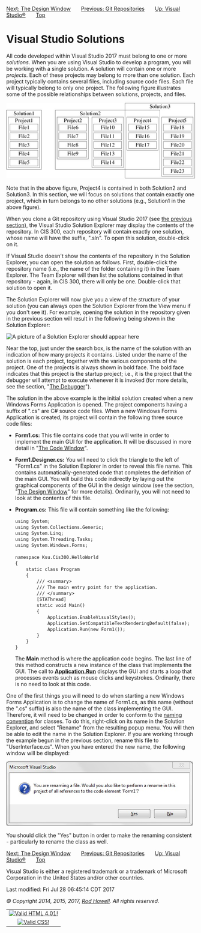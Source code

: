 <div class="NAVBAR">

[Next: The Design
Window](/~rhowell/DataStructures/redirect/design-window)      
[Previous: Git
Repositories](/~rhowell/DataStructures/redirect/version-control)      
[Up: Visual Studio®](/~rhowell/DataStructures/redirect/visual-studio)
      [Top](/~rhowell/DataStructures/)

</div>

# Visual Studio Solutions

All code developed within Visual Studio 2017 must belong to one or more
*solutions*. When you are using Visual Studio to develop a program, you
will be working with a single solution. A solution will contain one or
more *projects*. Each of these projects may belong to more than one
solution. Each project typically contains several files, including
source code files. Each file will typically belong to only one project.
The following figure illustrates some of the possible relationships
between solutions, projects, and files.

![Relationships between solutions, projects, and files](solutions.jpg)

Note that in the above figure, Project4 is contained in both Solution2
and Solution3. In this section, we will focus on solutions that contain
exactly one project, which in turn belongs to no other solutions (e.g.,
Solution1 in the above figure).

When you clone a Git repository using Visual Studio 2017 (see [the
previous section](/~rhowell/DataStructures/redirect/version-control)),
the Visual Studio Solution Explorer may display the contents of the
repository. In CIS 300, each repository will contain exactly one
solution, whose name will have the suffix, ".sln". To open this
solution, double-click on it.

If Visual Studio doesn't show the contents of the repository in the
Solution Explorer, you can open the solution as follows. First,
double-click the repository name (i.e., the name of the folder
containing it) in the Team Explorer. The Team Explorer will then list
the solutions contained in that repository - again, in CIS 300, there
will only be one. Double-click that solution to open it.

The Solution Explorer will now give you a view of the structure of your
solution (you can always open the Solution Explorer from the View menu
if you don't see it). For example, opening the solution in the
repository given in the previous section will result in the following
being shown in the Solution Explorer:

![A picture of a Solution Explorer should appear
here](solution-explorer.jpg)

Near the top, just under the search box, is the name of the solution
with an indication of how many projects it contains. Listed under the
name of the solution is each project, together with the various
components of the project. One of the projects is always shown in bold
face. The bold face indicates that this project is the startup project;
i.e., it is the project that the debugger will attempt to execute
whenever it is invoked (for more details, see the section, "[The
Debugger](/~rhowell/DataStructures/redirect/debugger)").

The solution in the above example is the initial solution created when a
new Windows Forms Application is opened. The project components having a
suffix of ".cs" are C\# source code files. When a new Windows Forms
Application is created, its project will contain the following three
source code files:

  - **Form1.cs:** This file contains code that you will write in order
    to implement the main GUI for the application. It will be discussed
    in more detail in "[The Code
    Window](/~rhowell/DataStructures/redirect/code-window)".

  - **Form1.Designer.cs:** You will need to click the triangle to the
    left of "Form1.cs" in the Solution Explorer in order to reveal this
    file name. This contains automatically-generated code that completes
    the definition of the main GUI. You will build this code indirectly
    by laying out the graphical components of the GUI in the design
    window (see the section, "[The Design
    Window](/~rhowell/DataStructures/redirect/design-window)" for more
    details). Ordinarily, you will not need to look at the contents of
    this file.

  - **Program.cs:** This file will contain something like the following:
    
        using System;
        using System.Collections.Generic;
        using System.Linq;
        using System.Threading.Tasks;
        using System.Windows.Forms;
        
        namespace Ksu.Cis300.HelloWorld
        {
            static class Program
            {
                /// <summary>
                /// The main entry point for the application.
                /// </summary>
                [STAThread]
                static void Main()
                {
                    Application.EnableVisualStyles();
                    Application.SetCompatibleTextRenderingDefault(false);
                    Application.Run(new Form1());
                }
            }
        }
    
    The **Main** method is where the application code begins. The last
    line of this method constructs a new instance of the class that
    implements the GUI. The call to
    [**Application.Run**](http://msdn.microsoft.com/en-us/library/ms157902\(v=vs.110\).aspx)
    displays the GUI and starts a loop that processes events such as
    mouse clicks and keystrokes. Ordinarily, there is no need to look at
    this code.

One of the first things you will need to do when starting a new Windows
Forms Application is to change the name of Form1.cs, as this name
(without the ".cs" suffix) is also the name of the class implementing
the GUI. Therefore, it will need to be changed in order to conform to
the [naming convention](/~rhowell/DataStructures/redirect/naming) for
classes. To do this, right-click on its name in the Solution Explorer,
and select "Rename" from the resulting popup menu. You will then be able
to edit the name in the Solution Explorer. If you are working through
the example begun in the previous section, rename this file to
"UserInterface.cs". When you have entered the new name, the following
window will be displayed:

![A picture of a window should appear here.](rename-prompt.jpg)

You should click the "Yes" button in order to make the renaming
consistent - particularly to rename the class as well.

<div class="NAVBAR">

[Next: The Design
Window](/~rhowell/DataStructures/redirect/design-window)      
[Previous: Git
Repositories](/~rhowell/DataStructures/redirect/version-control)      
[Up: Visual Studio®](/~rhowell/DataStructures/redirect/visual-studio)
      [Top](/~rhowell/DataStructures/)

</div>

<span class="small">Visual Studio is either a registered trademark or a
trademark of Microsoft Corporation in the United States and/or other
countries.</span>

<span class="small">Last modified: Fri Jul 28 06:45:14 CDT 2017</span>

<span class="small">*© Copyright 2014, 2015, 2017, [Rod
Howell](/~rhowell/). All rights reserved.*</span>

|                                                                                            |
| :----------------------------------------------------------------------------------------: |
| [![Valid HTML 4.01\!](/~rhowell/valid-html401.gif)](http://validator.w3.org/check/referer) |
|   [![Valid CSS\!](/~howell/vcss.gif)](http://jigsaw.w3.org/css-validator/check/referer)    |
